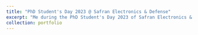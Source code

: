 ```yaml
---
title: "PhD Student's Day 2023 @ Safran Electronics & Defense"
excerpt: "Me during the PhD Student's Day 2023 of Safran Electronics & Defense<br/><br/><br/><img src='/images/photo_jdd2023.png'>"
collection: portfolio
---
```


